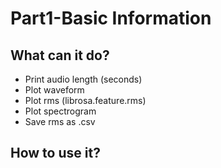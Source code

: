 # Part1-Basic Information

## What can it do?
- Print audio length (seconds)
- Plot waveform
- Plot rms (librosa.feature.rms)
- Plot spectrogram
- Save rms as .csv

## How to use it?
